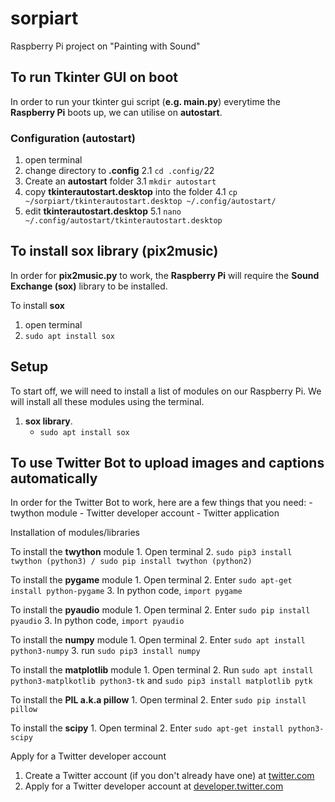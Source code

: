 # sorpiart
Raspberry Pi project on "Painting with Sound"

## To run Tkinter GUI on boot
In order to run your tkinter gui script (**e.g. main.py**) everytime the **Raspberry Pi** boots up, we can utilise on **autostart**. 

### Configuration (autostart)
1. open terminal
2. change directory to **.config**
2.1 `cd .config/`22
3. Create an **autostart** folder
3.1 `mkdir autostart`
4. copy **tkinterautostart.desktop** into the folder
4.1 `cp ~/sorpiart/tkinterautostart.desktop ~/.config/autostart/`
5. edit **tkinterautostart.desktop** 
5.1 `nano ~/.config/autostart/tkinterautostart.desktop`

## To install sox library (pix2music)
In order for **pix2music.py** to work, the **Raspberry Pi** will require the **Sound Exchange (sox)** library to be installed.

To install **sox**
1. open terminal
2. `sudo apt install sox`

## Setup
To start off, we will need to install a list of modules on our Raspberry Pi. We will install all these modules using the terminal.
1. **sox library**. <br />
    - `sudo apt install sox`
    


## To use Twitter Bot to upload images and captions automatically
In order for the Twitter Bot to work, here are a few things that you need:
    - twython module
    - Twitter developer account
    - Twitter application

Installation of modules/libraries

To install the **twython** module
    1. Open terminal
    2. `sudo pip3 install twython (python3) / sudo pip install twython (python2)` 

To install the **pygame** module
    1. Open terminal
    2. Enter `sudo apt-get install python-pygame`
    3. In python code, `import pygame`

To install the **pyaudio** module
    1. Open terminal
    2. Enter `sudo pip install pyaudio`
    3. In python code, `import pyaudio`

To install the **numpy** module
    1. Open terminal 
    2. Enter `sudo apt install python3-numpy`
    3. run `sudo pip3 install numpy`

To install the **matplotlib** module
    1. Open terminal 
    2. Run `sudo apt install python3-matplkotlib python3-tk` and
    `sudo pip3 install matplotlib pytk`

To install the **PIL a.k.a pillow**
    1. Open terminal 
    2. Enter `sudo pip install pillow`

To install the **scipy**
    1. Open terminal
    2. Enter `sudo apt-get install python3-scipy`


Apply for a Twitter developer account
1. Create a Twitter account (if you don't already have one) at [twitter.com](https://twitter.com)
2. Apply for a Twitter developer account at [developer.twitter.com](https://developer.twitter.com)


